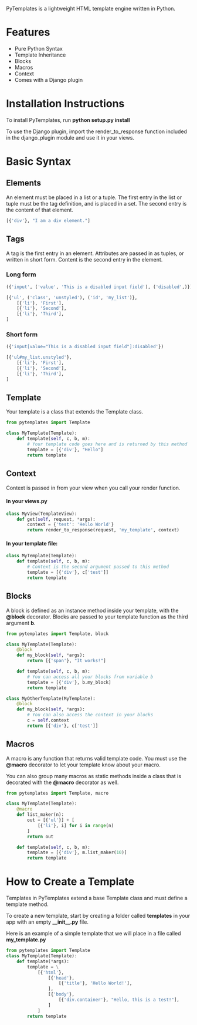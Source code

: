 PyTemplates is a lightweight HTML template engine written in Python.


# Features
* Pure Python Syntax
* Template Inheritance
* Blocks
* Macros
* Context
* Comes with a Django plugin

# Installation Instructions
To install PyTemplates, run **python setup.py install**

To use the Django plugin, import the render\_to\_response function included in the django\_plugin module and use it in your views.


# Basic Syntax

## Elements
An element must be placed in a list or a tuple. The first entry in the list or tuple must be the tag definition, and is placed in a set. The second entry is the content of that element.

```python
[{'div'}, "I am a div element."]
```

## Tags
A tag is the first entry in an element. Attributes are passed in as tuples, or written in short form. Content is the second entry in the element.

### Long form
```python
({'input', ('value', 'This is a disabled input field'), ('disabled',)})
```

```python
[{'ul', ('class', 'unstyled'), ('id', 'my_list')},
    [{'li'}, 'First'],
    [{'li'}, 'Second'],
    [{'li'}, 'Third'],
]
```

### Short form
```python
({'input[value="This is a disabled input field"]:disabled'})
```

```python
[{'ul#my_list.unstyled'},
    [{'li'}, 'First'],
    [{'li'}, 'Second'],
    [{'li'}, 'Third'],
]
```

## Template
Your template is a class that extends the Template class.
```python
from pytemplates import Template

class MyTemplate(Template):
    def template(self, c, b, m):
        # Your template code goes here and is returned by this method
        template = [{'div'}, "Hello"]
        return template
```

## Context
Context is passed in from your view when you call your render function.
#### In your views.py
```python
class MyView(TemplateView):
    def get(self, request, *args):
        context = {'test': 'Hello World'}
        return render_to_response(request, 'my_template', context)
```

#### In your template file:
```python
class MyTemplate(Template):
    def template(self, c, b, m):
        # Context is the second argument passed to this method
        template = [{'div'}, c['test']]
        return template
```

## Blocks
A block is defined as an instance method inside your template, with the **@block** decorator. Blocks are passed to your template function as the third argument **b**.
```python
from pytemplates import Template, block

class MyTemplate(Template):
    @block
    def my_block(self, *args):
        return [{'span'}, "It works!"]

    def template(self, c, b, m):
        # You can access all your blocks from variable b
        template = [{'div'}, b.my_block]
        return template

class MyOtherTemplate(MyTemplate):
    @block
    def my_block(self, *args):
        # You can also access the context in your blocks
        c = self.context
        return [{'div'}, c['test']]
```

## Macros
A macro is any function that returns valid template code. You must use the **@macro** decorator to let your template know about your macro.

You can also group many macros as static methods inside a class that is decorated with the **@macro** decorator as well.

```python
from pytemplates import Template, macro

class MyTemplate(Template):
    @macro
    def list_maker(n):
        out = [{'ul'}] + [
            [{'li'}, i] for i in range(n)
        ]
        return out

    def template(self, c, b, m):
        template = [{'div'}, m.list_maker(10)]
        return template
```

# How to Create a Template
Templates in PyTemplates extend a base Template class and must define a template method.

To create a new template, start by creating a folder called **templates** in your app with an empty **\_\_init\_\_.py** file.

Here is an example of a simple template that we will place in a file called **my\_template.py**

```python
from pytemplates import Template
class MyTemplate(Template):
    def template(*args):
        template = \
            [{'html'},
                [{'head'},
                    [{'title'}, 'Hello World!'],
                ],
                [{'body'},
                    [{'div.container'}, "Hello, this is a test!"],
                ]
            ]
        return template
```